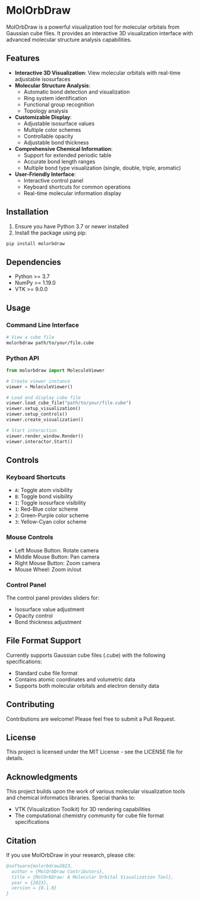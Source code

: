 # MolOrbDraw

MolOrbDraw is a powerful visualization tool for molecular orbitals from Gaussian cube files. It provides an interactive 3D visualization interface with advanced molecular structure analysis capabilities.

## Features

- **Interactive 3D Visualization**: View molecular orbitals with real-time adjustable isosurfaces
- **Molecular Structure Analysis**: 
  - Automatic bond detection and visualization
  - Ring system identification
  - Functional group recognition
  - Topology analysis
- **Customizable Display**:
  - Adjustable isosurface values
  - Multiple color schemes
  - Controllable opacity
  - Adjustable bond thickness
- **Comprehensive Chemical Information**:
  - Support for extended periodic table
  - Accurate bond length ranges
  - Multiple bond type visualization (single, double, triple, aromatic)
- **User-Friendly Interface**:
  - Interactive control panel
  - Keyboard shortcuts for common operations
  - Real-time molecular information display

## Installation

1. Ensure you have Python 3.7 or newer installed
2. Install the package using pip:
```bash
pip install molorbdraw
```

## Dependencies

- Python >= 3.7
- NumPy >= 1.19.0
- VTK >= 9.0.0

## Usage

### Command Line Interface

```bash
# View a cube file
molorbdraw path/to/your/file.cube
```

### Python API

```python
from molorbdraw import MoleculeViewer

# Create viewer instance
viewer = MoleculeViewer()

# Load and display cube file
viewer.load_cube_file("path/to/your/file.cube")
viewer.setup_visualization()
viewer.setup_controls()
viewer.create_visualization()

# Start interaction
viewer.render_window.Render()
viewer.interactor.Start()
```

## Controls

### Keyboard Shortcuts

- `A`: Toggle atom visibility
- `B`: Toggle bond visibility
- `I`: Toggle isosurface visibility
- `1`: Red-Blue color scheme
- `2`: Green-Purple color scheme
- `3`: Yellow-Cyan color scheme

### Mouse Controls

- Left Mouse Button: Rotate camera
- Middle Mouse Button: Pan camera
- Right Mouse Button: Zoom camera
- Mouse Wheel: Zoom in/out

### Control Panel

The control panel provides sliders for:
- Isosurface value adjustment
- Opacity control
- Bond thickness adjustment

## File Format Support

Currently supports Gaussian cube files (.cube) with the following specifications:
- Standard cube file format
- Contains atomic coordinates and volumetric data
- Supports both molecular orbitals and electron density data

## Contributing

Contributions are welcome! Please feel free to submit a Pull Request.

## License

This project is licensed under the MIT License - see the LICENSE file for details.

## Acknowledgments

This project builds upon the work of various molecular visualization tools and chemical informatics libraries. Special thanks to:
- VTK (Visualization Toolkit) for 3D rendering capabilities
- The computational chemistry community for cube file format specifications

## Citation

If you use MolOrbDraw in your research, please cite:

```bibtex
@software{molorbdraw2023,
  author = {MolOrbDraw Contributors},
  title = {MolOrbDraw: A Molecular Orbital Visualization Tool},
  year = {2023},
  version = {0.1.0}
}
